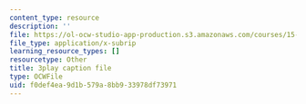 ```yaml
---
content_type: resource
description: ''
file: https://ol-ocw-studio-app-production.s3.amazonaws.com/courses/15-s21-nuts-and-bolts-of-business-plans-january-iap-2014/f0def4ea9d1b579a8bb933978df73971_sfYD3LX-Rgw.vtt
file_type: application/x-subrip
learning_resource_types: []
resourcetype: Other
title: 3play caption file
type: OCWFile
uid: f0def4ea-9d1b-579a-8bb9-33978df73971
---
```

